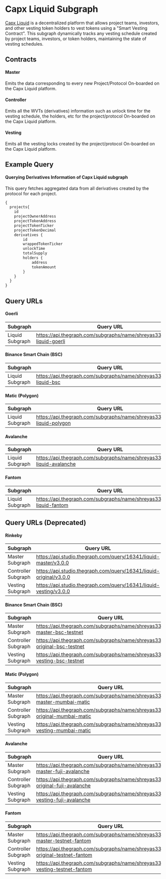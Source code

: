 # Capx Liquid Subgraph

[Capx Liquid](https://liquid.capx.fi/) is a decentralized platform that allows project teams, investors, and other vesting token holders to vest tokens using a "Smart Vesting Contract". This subgraph dynamically tracks any vesting schedule created by project teams, investors, or token holders, maintaining the state of vesting schedules.

## Contracts

#### Master
Emits the data corresponding to every new Project/Protocol On-boarded on the Capx Liquid platform.
#### Controller
Emits all the WVTs (derivatives) information such as unlock time for the vesting schedule, the holders, etc for the project/protocol On-boarded on the Capx Liquid platform.
#### Vesting
Emits all the vesting locks created by the project/protocol On-boarded on the Capx Liquid platform.

## Example Query
#### Querying Derivatives Information of Capx Liquid subgraph

This query fetches aggregated data from all derivatives created by the protocol for each project. 

```graphql
{
  projects{
    id
    projectOwnerAddress
    projectTokenAddress
    projectTokenTicker
    projectTokenDecimal
    derivatives {
        id
        wrappedTokenTicker
        unlockTime
        totalSupply
        holders {
            address
            tokenAmount
        }
    }
  }
}
```
## Query URLs

#### Goerli 
| Subgraph     | Query URL  |
|---------------------|--------------------------------------------------------------------|
| Liquid Subgraph     | https://api.thegraph.com/subgraphs/name/shreyas3336/capx-liquid-goerli   |

#### Binance Smart Chain (BSC) 
| Subgraph     | Query URL  |
|---------------------|--------------------------------------------------------------------|
| Liquid Subgraph     | https://api.thegraph.com/subgraphs/name/shreyas3336/capx-liquid-bsc   |

#### Matic (Polygon)
| Subgraph     | Query URL  |
|---------------------|--------------------------------------------------------------------|
| Liquid Subgraph     | https://api.thegraph.com/subgraphs/name/shreyas3336/capx-liquid-polygon   |

#### Avalanche 
| Subgraph     | Query URL  |
|---------------------|--------------------------------------------------------------------|
| Liquid Subgraph     | https://api.thegraph.com/subgraphs/name/shreyas3336/capx-liquid-avalanche   |

#### Fantom 
| Subgraph     | Query URL  |
|---------------------|--------------------------------------------------------------------|
| Liquid Subgraph     | https://api.thegraph.com/subgraphs/name/shreyas3336/capx-liquid-fantom   |

## Query URLs (Deprecated)

#### Rinkeby

| Subgraph     | Query URL  |
|---------------------|--------------------------------------------------------------------|
| Master Subgraph     | https://api.studio.thegraph.com/query/16341/liquid-master/v3.0.0   |
| Controller Subgraph | https://api.studio.thegraph.com/query/16341/liquid-original/v3.0.0 |
| Vesting Subgraph    | https://api.studio.thegraph.com/query/16341/liquid-vesting/v3.0.0  |

#### Binance Smart Chain (BSC)
| Subgraph     | Query URL  |
|---------------------|--------------------------------------------------------------------|
| Master Subgraph     |https://api.thegraph.com/subgraphs/name/shreyas3336/liquid-master-bsc-testnet	|
| Controller Subgraph |https://api.thegraph.com/subgraphs/name/shreyas3336/liquid-original-bsc-testnet	|
| Vesting Subgraph    |https://api.thegraph.com/subgraphs/name/shreyas3336/liquid-vesting-bsc-testnet	|
#### Matic (Polygon)
| Subgraph     | Query URL  |
|---------------------|--------------------------------------------------------------------|
| Master Subgraph     |https://api.thegraph.com/subgraphs/name/shreyas3336/liquid-master-mumbai-matic	|
| Controller Subgraph |https://api.thegraph.com/subgraphs/name/shreyas3336/liquid-original-mumbai-matic	|
| Vesting Subgraph    |https://api.thegraph.com/subgraphs/name/shreyas3336/liquid-vesting-mumbai-matic	|
#### Avalanche
| Subgraph     | Query URL  |
|---------------------|--------------------------------------------------------------------|
| Master Subgraph     |https://api.thegraph.com/subgraphs/name/shreyas3336/liquid-master-fuji-avalanche	|
| Controller Subgraph |https://api.thegraph.com/subgraphs/name/shreyas3336/liquid-original-fuji-avalanche	|
| Vesting Subgraph    |https://api.thegraph.com/subgraphs/name/shreyas3336/liquid-vesting-fuji-avalanche	|
#### Fantom
| Subgraph     | Query URL  |
|---------------------|--------------------------------------------------------------------|
| Master Subgraph     |https://api.thegraph.com/subgraphs/name/shreyas3336/liquid-master-testnet-fantom	|
| Controller Subgraph |https://api.thegraph.com/subgraphs/name/shreyas3336/liquid-original-testnet-fantom	|
| Vesting Subgraph    |https://api.thegraph.com/subgraphs/name/shreyas3336/liquid-vesting-testnet-fantom	|